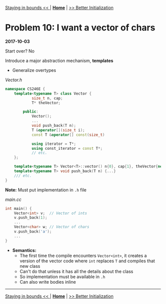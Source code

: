 [Staying in bounds << ](./problem_9.md) | [**Home**](../README.md) | [>> Better Initialization](./problem_11.md) 

# Problem 10: I want a vector of chars
**2017-10-03**

Start over? No

Introduce a major abstraction mechanism, **templates**
- Generalize overtypes

_Vector.h_

```C++
namespace CS246E {
    template<typename T> class Vector {
            size_t n, cap;
            T* theVector;

        public:
            Vector();
            ...
            void push_back(T n);
            T &operator[](size_t i);
            const T &operator[] const(size_t)

            using iterator = T*;
            using const_iterator = const T*;
            // etc.
    };

    template<typename T> Vector<T>::vector() n{0}, cap{1}, theVector{new T[cap]} {}
    template<typename T> void push_back(T n) {...}
    /// etc.
}
```

**Note:** Must put implementation in `.h` file

_main.cc_

```C++
int main() {
    Vector<int> v;  // Vector of ints
    v.push_back(1);
    ...
    Vector<char> w; // Vector of chars
    v.push_back('a');
    ...
}
```

- **Semantics:**
    - The first time the compile encounters `Vector<int>`, it creates a version of the vector code where `int` replaces `T` and compiles that new class
    - Can't do that unless it has all the details about the class
    - So implementation must be available in `.h`
    - Can also write bodies inline

---
[Staying in bounds << ](./problem_9.md) | [**Home**](../README.md) | [>> Better Initialization](./problem_11.md) 
